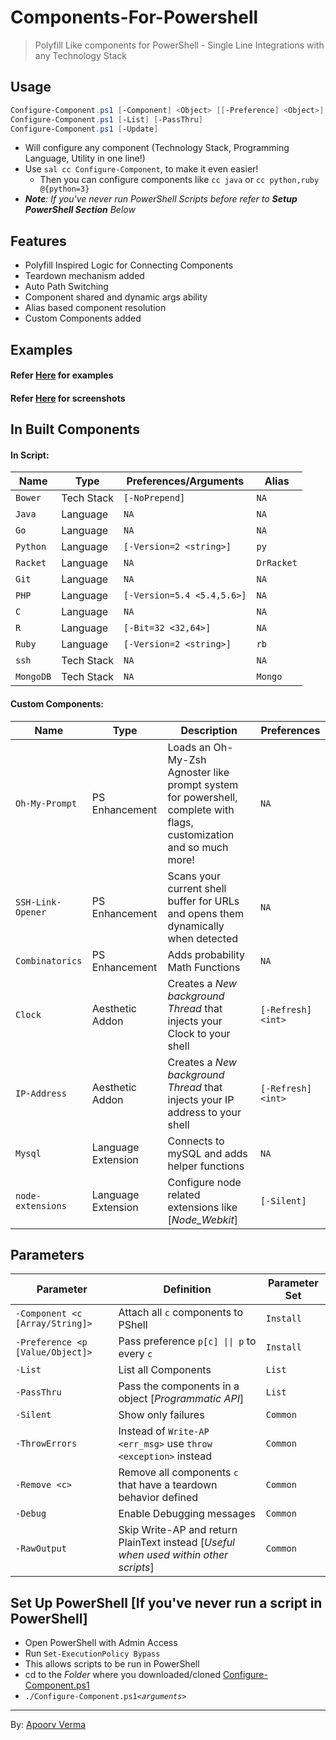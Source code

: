 # Components-For-Powershell
> Polyfill Like components for PowerShell - Single Line Integrations with any Technology Stack

## Usage
```PowerShell
Configure-Component.ps1 [-Component] <Object> [[-Preference] <Object>] [-Silent] [-ThrowErrors] [-InRecurse] [-Remove] [-RawOutput] [<CommonParameters>]
Configure-Component.ps1 [-List] [-PassThru]
Configure-Component.ps1 [-Update]
```
- Will configure any component (Technology Stack, Programming Language, Utility in one line!)
- Use `sal cc Configure-Component`, to make it even easier!
  - Then you can configure components like `cc java` or `cc python,ruby @{python=3}`
- *__Note__: If you've never run PowerShell Scripts before refer to __Setup PowerShell Section__ Below*

## Features
- Polyfill Inspired Logic for Connecting Components
- Teardown mechanism added
- Auto Path Switching
- Component shared and dynamic args ability
- Alias based component resolution
- Custom Components added

## Examples
#### Refer **[Here](docs/examples.md)** for examples
#### Refer **[Here](docs/scr.md)** for screenshots

## In Built Components
#### In Script:
Name        | Type       | Preferences/Arguments | Alias
----------- | ---------- | --------------------- | ------
`Bower`     | Tech Stack | `[-NoPrepend]`        | `NA`
`Java`      | Language   | `NA`                  | `NA`
`Go`        | Language   | `NA`                  | `NA`
`Python`    | Language   | `[-Version=2 <string>]`| `py`
`Racket`    | Language   | `NA`                  | `DrRacket`
`Git`       | Language   | `NA`                  | `NA`
`PHP`       | Language   | `[-Version=5.4 <5.4,5.6>]`| `NA`
`C`         | Language   | `NA`                  | `NA`
`R`         | Language   | `[-Bit=32 <32,64>]`   | `NA`
`Ruby`      | Language   | `[-Version=2 <string>]`| `rb`
`ssh`       | Tech Stack | `NA`                  | `NA`
`MongoDB`   | Tech Stack | `NA`                  | `Mongo`

#### Custom Components:
Name              | Type                | Description | Preferences
----------------- | ------------------- | ----------- | -----
`Oh-My-Prompt`    | PS Enhancement      | Loads an Oh-My-Zsh Agnoster like prompt system for powershell, complete with flags, customization and so much more! | `NA`
`SSH-Link-Opener` | PS Enhancement      | Scans your current shell buffer for URLs and opens them dynamically when detected | `NA`
`Combinatorics`   | PS Enhancement      | Adds probability Math Functions | `NA` 
`Clock`           | Aesthetic Addon     | Creates a *New background Thread* that injects your Clock to your shell | `[-Refresh] <int>`
`IP-Address`      | Aesthetic Addon     | Creates a *New background Thread* that injects your IP address to your shell | `[-Refresh] <int>`
`Mysql`           | Language Extension  | Connects to mySQL and adds helper functions | `NA`
`node-extensions` | Language Extension  | Configure node related extensions like [*Node_Webkit*] | `[-Silent]`

## Parameters
Parameter         | Definition | Parameter Set
----------------- | ---------- | -------------
`-Component <c [Array/String]>`  | Attach all `c` components to PShell | `Install`
`-Preference <p [Value/Object]>` | Pass preference <code>p[c] &#124;&#124; p</code> to every `c` | `Install`
`-List`           | List all Components | `List`
`-PassThru`       | Pass the components in a object [*Programmatic API*] | `List`
`-Silent`         | Show only failures | `Common`
`-ThrowErrors`    | Instead of `Write-AP <err_msg>` use `throw <exception>` instead | `Common`
`-Remove <c>`     | Remove all components `c` that have a teardown behavior defined | `Common`
`-Debug`          | Enable Debugging messages | `Common`
`-RawOutput`      | Skip Write-AP and return PlainText instead [*Useful when used within other scripts*] | `Common`

## Set Up PowerShell [If you've never run a script in PowerShell]
- Open PowerShell with Admin Access
- Run `Set-ExecutionPolicy Bypass`
- This allows scripts to be run in PowerShell
- cd to the *Folder* where you downloaded/cloned [Configure-Component.ps1](Configure-Component.ps1)
- `./Configure-Component.ps1`*`<arguments>`*

---
By: [Apoorv Verma](https://github.com/avdaredevil)
